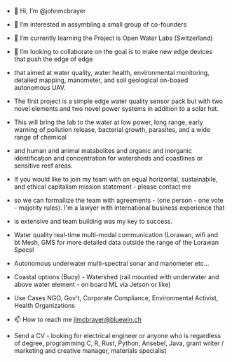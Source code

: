 - 👋 Hi, I’m @johnmcbrayer
- 👀 I’m interested in assymbling a small group of co-founders 
- 🌱 I’m currently learning the Project is Open Water Labs (Switzerland) 
- 💞️ I’m looking to collaborate on the goal is to make new edge devices that push the edge of edge 
- that aimed at water quality, water health, environmental monitoring, detailed mapping, manometer, and soil geological on-boaed autonomous UAV. 
- The first project is a simple edge water quality sensor pack but with two novel elements and two novel power systems in addition to a solar hat. 
- This will bring the lab to the water at low power, long range, early warning of pollution release, bacterial growth, parasites, and a wide range of chemical
- and human and animal matabolites and organic and inorganic identification and concentration for watersheds and coastlines or sensitive reef areas. 

- If you would like to join my team with an equal horizontal, sustainabile, and ethical capitalism mission statement - please contact me 
- so we can formallize the team with agreements - (one person - one vote - majority rules). I'm a lawyer with international business experience that
- is extensive and team building was my key to success. 

- Water quality real-time multi-modal communication (Lorawan, wifi and bt Mesh, GMS for more detailed data outside the range of the Lorawan Specsl
- Autonomous underwater multi-spectral sonar and manometer etc...
- Coastal options (Buoy) - Watershed (rail mounted with underwater and above water element - on board ML via Jetson or like) 
- Use Cases NGO, Gov't, Corporate Compliance, Environmental Activist, Health Organizations 


- 📫 How to reach me jlmcbrayer@bluewin.ch 
- Send a CV - looking for electrical engineer or anyone who is regardless of degree, programming C, R, Rust, Python, Ansebel, Java, grant writer / marketing and creative manager, materials specialist 

<!---
JohnMcBrayer/JohnMcBrayer is a ✨ special ✨ repository because its `README.md` (this file) appears on your GitHub profile.
You can click the Preview link to take a look at your changes.
--->
